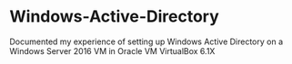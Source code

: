 # Windows-Active-Directory
Documented my experience of setting up Windows Active Directory on a Windows Server 2016 VM in Oracle VM VirtualBox 6.1X

